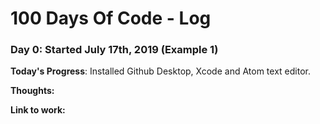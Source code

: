 # 100 Days Of Code - Log

### Day 0: Started July 17th, 2019 (Example 1)

**Today's Progress**: Installed Github Desktop, Xcode and Atom text editor.

**Thoughts:**

**Link to work:** 




